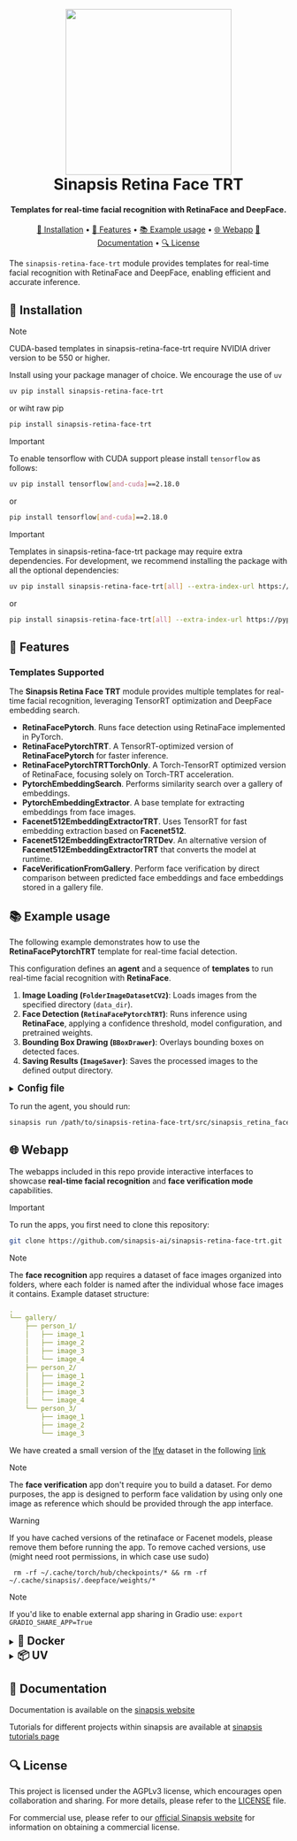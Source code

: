 <h1 align="center">
<br>
<br>
<a href="https://sinapsis.tech/">
  <img
    src="https://github.com/Sinapsis-AI/brand-resources/blob/main/sinapsis_logo/4x/logo.png?raw=true"
    alt="" width="300">
</a>
<br>
Sinapsis Retina Face TRT
<br>
</h1>

<h4 align="center">Templates for real-time facial recognition with RetinaFace and DeepFace.</h4>

<p align="center">
<a href="#installation">🐍 Installation</a> •
<a href="#features">🚀 Features</a> •
<a href="#usage-example">📚 Example usage</a> •
<a href="#webapp">🌐 Webapp</a>
<a href="#documentation">📙 Documentation</a> •
<a href="#licence">🔍 License</a>
</p>

The `sinapsis-retina-face-trt` module provides templates for real-time facial recognition with RetinaFace and DeepFace, enabling efficient and accurate inference.

</details>
<h2 id="installation">🐍 Installation</h2>

> [!NOTE]
> CUDA-based templates in sinapsis-retina-face-trt require NVIDIA driver version to be 550 or higher.

Install using your package manager of choice. We encourage the use of `uv`

```bash
uv pip install sinapsis-retina-face-trt
```
or wiht raw pip
```bash
pip install sinapsis-retina-face-trt 
```

> [!IMPORTANT]
> To enable tensorflow with CUDA support please install `tensorflow` as follows:

```bash
uv pip install tensorflow[and-cuda]==2.18.0
```
or
```bash
pip install tensorflow[and-cuda]==2.18.0
```

> [!IMPORTANT]
> Templates in sinapsis-retina-face-trt package may require extra dependencies. For development, we recommend installing the package with all the optional dependencies:

```bash
uv pip install sinapsis-retina-face-trt[all] --extra-index-url https://pypi.sinapsis.tech
```
or
```bash
pip install sinapsis-retina-face-trt[all] --extra-index-url https://pypi.sinapsis.tech
```


</details>

<h2 id="features">🚀 Features</h2>

<h3> Templates Supported</h3>

The **Sinapsis Retina Face TRT** module provides multiple templates for real-time facial recognition, leveraging TensorRT optimization and DeepFace embedding search.


- **RetinaFacePytorch**. Runs face detection using RetinaFace implemented in PyTorch.
- **RetinaFacePytorchTRT**. A TensorRT-optimized version of **RetinaFacePytorch** for faster inference. 
- **RetinaFacePytorchTRTTorchOnly**. A Torch-TensorRT optimized version of RetinaFace, focusing solely on Torch-TRT acceleration. 
- **PytorchEmbeddingSearch**. Performs similarity search over a gallery of embeddings.
- **PytorchEmbeddingExtractor**. A base template for extracting embeddings from face images.
- **Facenet512EmbeddingExtractorTRT**. Uses TensorRT for fast embedding extraction based on **Facenet512**.
- **Facenet512EmbeddingExtractorTRTDev**. An alternative version of **Facenet512EmbeddingExtractorTRT** that converts the model at runtime. 
- **FaceVerificationFromGallery**. Perform face verification by direct comparison between predicted face embeddings and face embeddings stored in a gallery file.



<h2 id="usage-example">📚 Example usage</h2>

The following example demonstrates how to use the **RetinaFacePytorchTRT** template for real-time facial detection.

This configuration defines an **agent** and a sequence of **templates** to run real-time facial recognition with **RetinaFace**.

1. **Image Loading (`FolderImageDatasetCV2`)**: Loads images from the specified directory (`data_dir`).
2. **Face Detection (`RetinaFacePytorchTRT`)**: Runs inference using **RetinaFace**, applying a confidence threshold, model configuration, and pretrained weights.
3. **Bounding Box Drawing (`BBoxDrawer`)**: Overlays bounding boxes on detected faces.
4. **Saving Results (`ImageSaver`)**: Saves the processed images to the defined output directory.

   
<details>
  <summary id="docker"><strong><span style="font-size: 1.2em;">Config file</span></strong></summary>
   
```yaml
agent:
  name: face_detection
  description: > 
    Agent to perform face detection by employing an accelerated TRT version of the RetinaFace model.

templates:
- template_name: InputTemplate-1
  class_name: InputTemplate
  attributes: {}

- template_name: FolderImageDatasetCV2-1
  class_name: FolderImageDatasetCV2
  template_input: InputTemplate-1
  attributes:
    data_dir: /opt/app/datasets/vision/detection/lfw
    load_on_init : true
    samples_to_load : 1
    batch_size : 10

- template_name: RetinaFacePytorch-1
  class_name: RetinaFacePytorchTRT
  template_input: FolderImageDatasetCV2-1
  attributes:
    return_key_points: true
    confidence_threshold: 0.3
    local_model_path: "/root/.cache/torch/hub/checkpoints/resnet50_2020-07-20.engine"

- template_name: BBoxDrawer
  class_name: BBoxDrawer
  template_input: RetinaFacePytorch-1
  attributes:
    draw_boxes: true
    draw_key_points: true
    randomized_color: false

- template_name: ImageSaver
  class_name: ImageSaver
  template_input: BBoxDrawer
  attributes:
    save_dir: "examples/inference_results/"
    root_dir: ""
    extension: jpg
    save_full_image: true
    save_bbox_crops: false
```
</details>

To run the agent, you should run:

```bash
sinapsis run /path/to/sinapsis-retina-face-trt/src/sinapsis_retina_face_trt/configs/face_recognition.yml
``` 
</details>

<h2 id="webapp">🌐 Webapp</h2>

The webapps included in this repo provide interactive interfaces to showcase **real-time facial recognition** and **face verification mode** capabilities. 

> [!IMPORTANT]
> To run the apps, you first need to clone this repository:

```bash
git clone https://github.com/sinapsis-ai/sinapsis-retina-face-trt.git
```

> [!NOTE]
> The **face recognition** app requires a dataset of face images organized into folders, where each folder is named after the individual whose face images it contains. Example dataset structure:

```yaml
.
└── gallery/
    ├── person_1/
    │   ├── image_1
    │   ├── image_2
    │   ├── image_3
    │   └── image_4
    ├── person_2/
    │   ├── image_1
    │   ├── image_2
    │   ├── image_3
    │   └── image_4
    └── person_3/
        ├── image_1
        ├── image_2
        └── image_3
```
We have created a small version of the [lfw](http://vis-www.cs.umass.edu/lfw/) dataset in the following [link](https://cortezaai-my.sharepoint.com/:f:/g/personal/natalia_corteza_ai/EtiIJWdgdlNCgr3L4-gbeRIBsLNbl5GHdQrgPgNK-SDIXg?e=AYZ3Xp)

> [!NOTE]
> The **face verification** app don't require you to build a dataset. For demo purposes, the app is designed to perform face validation by using only one image as reference which should be provided through the app interface. 

> [!WARNING]
> If you have cached versions of the retinaface or Facenet models, please remove them before running the app. 
To remove cached versions, use (might need root permissions, in which case use sudo) 

<code> rm -rf ~/.cache/torch/hub/checkpoints/* && rm -rf ~/.cache/sinapsis/.deepface/weights/* </code>

> [!NOTE]
> If you'd like to enable external app sharing in Gradio use: 
`export GRADIO_SHARE_APP=True`

<details>
<summary id="docker"><strong><span style="font-size: 1.4em;">🐳 Docker</span></strong></summary>

1. Build the sinapsis-retina-face-trt image:
```bash
docker compose -f docker/compose.yaml build
```
2. Start the container:

For **face recognition app**, export the variable with the path to your gallery folder
```bash
export GALLERY_ROOT_DIR=/path/to/dataset/
```
and initialize app
```bash
docker compose -f docker/compose_apps.yaml up sinapsis-face-recognition-gradio -d
```

For **face verification app**
```bash
docker compose -f docker/compose_apps.yaml up sinapsis-verification-mode-gradio -d
```

3. Check the status:

For **face recognition app**
```bash
docker logs -f sinapsis-face-recognition-gradio
```

For **face verification app**
```bash
docker logs -f sinapsis-verification-mode-gradio 
```

4. The logs will display the URL to access the webapp:
```bash
Running on local URL:  http://127.0.0.1:7860
```
5. To stop the app:
```bash
docker compose -f docker/compose_apps.yaml down
```

</details>
<details>
<summary id="uv"><strong><span style="font-size: 1.4em;">📦 UV</span></strong></summary>

1. Create the virtual environment and sync the dependencies:

```bash
uv sync --frozen
```

2. Install the sinapsis-retina-face-trt package with all its dependencies:

```bash
uv pip install sinapsis-retina-face-trt[all] --extra-index-url https://pypi.sinapsis.tech
```

3. Install `tensorflow` with cuda support:

```bash
uv pip install tensorflow[and-cuda]==2.18.0
```

4. Run the webapp.

For **face recognition app**:

Update the following attributes in the [face_recognition](https://github.com/sinapsis-ai/sinapsis-retina-face-trt/blob/main/src/sinapsis_retina_face_trt/configs/face_recognition.yml) config file:

* `local_model_path` in the `RetinaFacePytorch-1` template,  to point to the torch hub cache local folder.
* `image_root_dir` in the `PytorchEmbeddingSearch-1` template,  to point to your local gallery folder.

then run:
```bash
uv run webapps/face_recognition_demo.py
```

For **face verification app**:

Update the `local_model_path` attributes of the `RetinaFacePytorch-1` template in the [face_verification](https://github.com/sinapsis-ai/sinapsis-retina-face-trt/blob/main/src/sinapsis_retina_face_trt/configs/face_verification.yml) config file to point to the torch hub cache local folder:

then run:
```bash
uv run webapps/verification_mode_demo.py
```

5. The terminal will display the URL to access the webapp:
```bash
Running on local URL:  http://127.0.0.1:7860
```
**NOTE**: The URL may vary; check the terminal output for the correct address.
</details>

<h2 id="documentation">📙 Documentation</h2>

Documentation is available on the [sinapsis website](https://docs.sinapsis.tech/docs)

Tutorials for different projects within sinapsis are available at [sinapsis tutorials page](https://docs.sinapsis.tech/tutorials)

<h2 id="license">🔍 License</h2>

This project is licensed under the AGPLv3 license, which encourages open collaboration and sharing. For more details, please refer to the [LICENSE](LICENSE) file.

For commercial use, please refer to our [official Sinapsis website](https://sinapsis.tech) for information on obtaining a commercial license.
